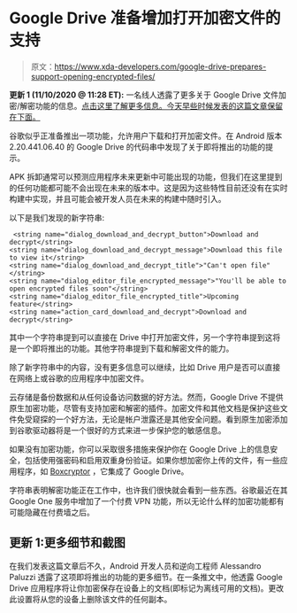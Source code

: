 # Google Drive 准备增加打开加密文件的支持

> 原文：<https://www.xda-developers.com/google-drive-prepares-support-opening-encrypted-files/>

**更新 1 (11/10/2020 @ 11:28 ET):** 一名线人透露了更多关于 Google Drive 文件加密/解密功能的信息。[点击这里了解更多信息。今天早些时候发表的这篇文章保留在下面。](#update1)

谷歌似乎正准备推出一项功能，允许用户下载和打开加密文件。在 Android 版本 2.20.441.06.40 的 Google Drive 的代码串中发现了关于即将推出的功能的提示。

APK 拆卸通常可以预测应用程序未来更新中可能出现的功能，但我们在这里提到的任何功能都可能不会出现在未来的版本中。这是因为这些特性目前还没有在实时构建中实现，并且可能会被开发人员在未来的构建中随时引入。

以下是我们发现的新字符串:

```
 <string name="dialog_download_and_decrypt_button">Download and decrypt</string>
<string name="dialog_download_and_decrypt_message">Download this file to view it</string>
<string name="dialog_download_and_decrypt_title">"Can't open file"</string>
<string name="dialog_editor_file_encrypted_message">"You'll be able to open encrypted files soon"</string>
<string name="dialog_editor_file_encrypted_title">Upcoming feature</string>
<string name="action_card_download_and_decrypt">Download and decrypt</string> 
```

其中一个字符串提到可以直接在 Drive 中打开加密文件，另一个字符串提到这将是一个即将推出的功能。其他字符串提到下载和解密文件的能力。

除了新字符串中的内容，没有更多信息可以继续，比如 Drive 用户是否可以直接在网络上或谷歌的应用程序中加密文件。

云存储是备份数据和从任何设备访问数据的好方法。然而，Google Drive 不提供原生加密功能，尽管有支持加密和解密的插件。加密文件和其他文档是保护这些文件免受窥探的一个好方法，无论是帐户泄露还是其他安全问题。看到原生加密添加到谷歌驱动器将是一个很好的方式来进一步保护您的敏感信息。

如果没有加密功能，你可以采取很多措施来保护你在 Google Drive 上的信息安全，包括使用强密码和启用双重身份验证。如果你想加密你上传的文件，有一些应用程序，如 [Boxcryptor](https://www.boxcryptor.com/en/encryption/) ，它集成了 Google Drive。

字符串表明解密功能正在工作中，也许我们很快就会看到一些东西。谷歌最近在其 Google One 服务中增加了一个付费 VPN 功能，所以无论什么样的加密功能都有可能隐藏在付费墙之后。

## 更新 1:更多细节和截图

在我们发表这篇文章后不久，Android 开发人员和逆向工程师 Alessandro Paluzzi 透露了这项即将推出的功能的更多细节。在一条推文中，他透露 Google Drive 应用程序将让你加密保存在设备上的文档(即标记为离线可用的文档)。更改此设置将从您的设备上删除该文件的任何副本。